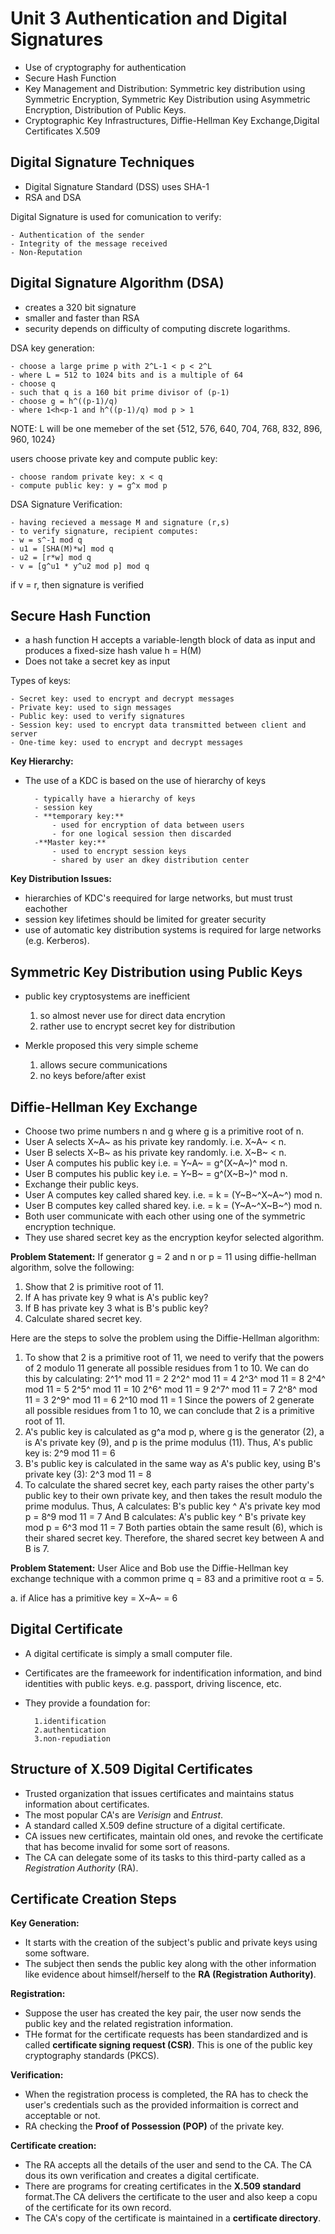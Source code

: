 # Unit 3 Authentication and Digital Signatures #

- Use of cryptography for authentication
- Secure Hash Function
- Key Management and Distribution: Symmetric key distribution using Symmetric Encryption, Symmetric Key Distribution using Asymmetric Encryption, Distribution of Public Keys.
- Cryptographic Key Infrastructures, Diffie-Hellman Key Exchange,Digital Certificates X.509

## Digital Signature Techniques ##

- Digital Signature Standard (DSS) uses SHA-1
- RSA and DSA

Digital Signature is used for comunication to verify:

    - Authentication of the sender 
    - Integrity of the message received 
    - Non-Reputation

## Digital Signature Algorithm (DSA) ##

- creates a 320 bit signature
- smaller and faster than RSA
- security depends on difficulty of computing discrete logarithms.

DSA key generation:

    - choose a large prime p with 2^L-1 < p < 2^L
    - where L = 512 to 1024 bits and is a multiple of 64
    - choose q
    - such that q is a 160 bit prime divisor of (p-1)
    - choose g = h^((p-1)/q) 
    - where 1<h<p-1 and h^((p-1)/q) mod p > 1

NOTE: L will be one memeber of the set {512, 576, 640, 704, 768, 832, 896, 960, 1024}

users choose private key and compute public key:

    - choose random private key: x < q
    - compute public key: y = g^x mod p

DSA Signature Verification:

    - having recieved a message M and signature (r,s)
    - to verify signature, recipient computes:
    - w = s^-1 mod q
    - u1 = [SHA(M)*w] mod q
    - u2 = [r*w] mod q
    - v = [g^u1 * y^u2 mod p] mod q

if v = r, then signature is verified

## Secure Hash Function ##

- a hash function H accepts a variable-length block of data as input and produces a fixed-size hash value h = H(M)
- Does not take a secret key as input

Types of keys:

    - Secret key: used to encrypt and decrypt messages
    - Private key: used to sign messages
    - Public key: used to verify signatures
    - Session key: used to encrypt data transmitted between client and server
    - One-time key: used to encrypt and decrypt messages

**Key Hierarchy:**

- The use of a KDC is based on the use of hierarchy of keys

        - typically have a hierarchy of keys
        - session key
        - **temporary key:**
            - used for encryption of data between users
            - for one logical session then discarded
        -**Master key:**
            - used to encrypt session keys
            - shared by user an dkey distribution center

**Key Distribution Issues:**

- hierarchies of KDC's reequired for large networks, but must trust eachother
- session key lifetimes should be limited for greater security
- use of automatic key distribution systems is required for large networks (e.g. Kerberos).

## Symmetric Key Distribution using Public Keys ##

- public key cryptosystems are inefficient

    1. so almost never use for direct data encrytion
    2. rather use to encrypt secret key for distribution
- Merkle proposed this very simple scheme

    1. allows secure communications
    2. no keys before/after exist

## Diffie-Hellman Key Exchange ##

- Choose two prime numbers n and g where g is a primitive root of n.
- User A selects X~A~ as his private key randomly. i.e. X~A~ < n.
- User B selects X~B~ as his private key randomly. i.e. X~B~ < n.
- User A computes his public key i.e. = Y~A~ = g^(X~A~)^ mod n.
- User B computes his public key i.e. = Y~B~ = g^(X~B~)^ mod n.
- Exchange their public keys.
- User A computes key called shared key. i.e. = k = (Y~B~^X~A~^) mod n.
- User B computes key called shared key. i.e. = k = (Y~A~^X~B~^) mod n.
- Both user communicate with each other using one of the symmetric encryption technique.
- They use shared secret key as the encryption keyfor selected algorithm.

**Problem Statement:** If generator g = 2 and n or p = 11 using diffie-hellman algorithm, solve the following:

1. Show that 2 is primitive root of 11.
2. If A has private key 9 what is A's public key?
3. If B has private key 3 what is B's public key?
4. Calculate shared secret key.

Here are the steps to solve the problem using the Diffie-Hellman algorithm:

1. To show that 2 is a primitive root of 11, we need to verify that the powers of 2 modulo 11 generate all possible residues from 1 to 10. We can do this by calculating:
2^1^ mod 11 = 2
2^2^ mod 11 = 4
2^3^ mod 11 = 8
2^4^ mod 11 = 5
2^5^ mod 11 = 10
2^6^ mod 11 = 9
2^7^ mod 11 = 7
2^8^ mod 11 = 3
2^9^ mod 11 = 6
2^10 mod 11 = 1
Since the powers of 2 generate all possible residues from 1 to 10, we can conclude that 2 is a primitive root of 11.
2. A's public key is calculated as g^a mod p, where g is the generator (2), a is A's private key (9), and p is the prime modulus (11). Thus, A's public key is:
2^9 mod 11 = 6
3. B's public key is calculated in the same way as A's public key, using B's private key (3):
2^3 mod 11 = 8
4. To calculate the shared secret key, each party raises the other party's public key to their own private key, and then takes the result modulo the prime modulus. Thus, A calculates:
B's public key ^ A's private key mod p = 8^9 mod 11 = 7
And B calculates:
A's public key ^ B's private key mod p = 6^3 mod 11 = 7
Both parties obtain the same result (6), which is their shared secret key.
Therefore, the shared secret key between A and B is 7.

**Problem Statement:** User Alice and Bob use the Diffie-Hellman key exchange technique with a common prime q = 83 and a primitive root &alpha; = 5.

a. if Alice has a primitive key = X~A~ = 6

## Digital Certificate ##

- A digital certificate is simply a small computer file.
- Certificates are the frameework for indentification information, and bind identities with public keys. e.g. passport, driving liscence, etc.
- They provide a foundation for:

		1.identification
        2.authentication
        3.non-repudiation

## Structure of X.509 Digital Certificates ##

- Trusted organization that issues certificates and maintains status information about certificates.
- The most popular CA's are *Verisign* and *Entrust*.
- A standard called X.509 define structure of a digital certificate.
- CA issues new certificates, maintain old ones, and revoke the certificate that has become invalid for some sort of reasons.
- The CA can delegate some of its tasks to this third-party called as a *Registration Authority* (RA).

## Certificate Creation Steps ##

**Key Generation:**

- It starts with the creation of the subject's public and private keys using some software.
- The subject then sends the public key along with the other information like evidence about himself/herself to the **RA (Registration Authority)**.

**Registration:**

- Suppose the user has created the key pair, the user now sends the public key and the related registration information.
- THe format for the certificate requests has been standardized and is called **certificate signing request (CSR)**. This is one of the public key cryptography standards (PKCS).

**Verification:**

- When the registration process is completed, the RA has to check the user's credentials such as the provided informaition is correct and acceptable or not.
- RA checking the **Proof of Possession (POP)** of the private key.

**Certificate creation:**

- The RA accepts all the details of the user and send to the CA. The CA dous its own verification and creates a digital certificate.
- There are programs for creating certificates in the **X.509 standard** format.The CA delivers the certificate to the user and also keep a copu of the certificate for its own record.
- The CA's copy of the certificate is maintained in a **certificate directory**.
